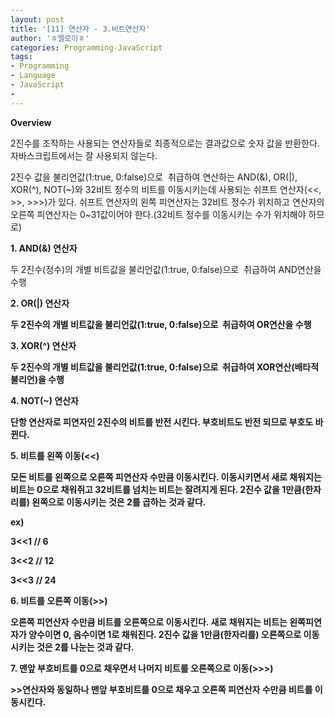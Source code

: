 ```yaml
---
layout: post
title: '[11] 연산자 - 3.비트연산자'
author: 'ㅎ엘로이ㅎ'
categories: Programming-JavaScript
tags:
- Programming
- Language
- JavaScript
-
---
```



<script> location.href='https://cafe.naver.com/develoid/701884' ; </script>

<p><strong>Overview</strong></p><p>2진수를 조작하는 사용되는 연산자들로 최종적으로는&nbsp;결과값으로 숫자 값을 반환한다. 자바스크립트에서는 잘 사용되지 않는다.</p><p>2진수 값을 불리언값(1:true, 0:false)으로&nbsp;&nbsp;취급하여 연산하는 AND(&amp;), OR(|), XOR(^), NOT(~)와 32비트 정수의 비트를 이동시키는데&nbsp;사용되는 쉬프트 연산자(&lt;&lt;, &gt;&gt;, &gt;&gt;&gt;)가 있다. 쉬프트 연산자의 왼쪽 피연산자는 32비트 정수가&nbsp;위치하고 연산자의 오른쪽 피연산자는&nbsp;0~31값이어야 한다.(32비트 정수를 이동시키는 수가 위치해야 하므로)&nbsp;</p><p><strong>1. AND(&amp;) 연산자</strong></p><p>두 2진수(정수)의 개별 비트값을&nbsp;불리언값(1:true, 0:false)으로&nbsp;&nbsp;취급하여 AND연산을 수행<b></p><p><strong>2. OR(|) 연산자</strong></p><p>두 2진수의 개별 비트값을&nbsp;불리언값(1:true, 0:false)으로&nbsp;&nbsp;취급하여 OR연산을 수행<b></p><p><strong>3. XOR(^) 연산자</strong></p><p>두 2진수의 개별 비트값을&nbsp;불리언값(1:true, 0:false)으로&nbsp;&nbsp;취급하여 XOR연산(배타적 불리언)을 수행</p><p><strong>4. NOT(~) 연산자</strong></p><p>단항 연산자로 피연자인 2진수의 비트를 반전 시킨다. 부호비트도 반전 되므로 부호도 바뀐다.</p><p><strong>5. 비트를 왼쪽 이동(&lt;&lt;)</strong></p><p>모든 비트를 왼쪽으로 오른쪽 피연산자 수만큼 이동시킨다. 이동시키면서 새로 채워지는 비트는 0으로 채워쥐고 32비트를 넘치는 비트는 잘려지게 된다. 2진수 값을 1만큼(한자리를) 왼쪽으로 이동시키는 것은 2를 곱하는 것과 같다.</p><p>ex)</p><p>3&lt;&lt;1 // 6</p><p>3&lt;&lt;2 // 12</p><p>3&lt;&lt;3 // 24</p><p><strong>6. 비트를&nbsp;오른쪽 이동(&gt;&gt;)</strong></p><p>오른쪽 피연산자 수만큼 비트를 오른쪽으로 이동시킨다. 새로 채워지는 비트는 왼쪽피연자가 양수이면 0, 음수이면 1로 채워진다. 2진수 값을 1만큼(한자리를) 오른쪽으로 이동시키는 것은 2를 나눈는 것과 같다.</p><p><strong>7. 맨앞 부호비트를 0으로 채우면서 나머지 비트를 오른쪽으로 이동(&gt;&gt;&gt;)</strong></p><p>&gt;&gt;연산자와 동일하나 맨앞 부호비트를 0으로 채우고 오른쪽 피연산자 수만큼 비트를 이동시킨다.</p><p></p>
